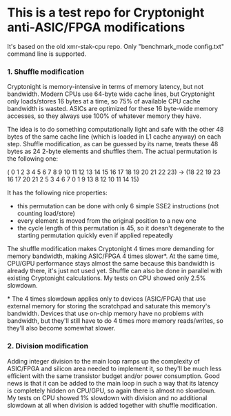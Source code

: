 # This is a test repo for Cryptonight anti-ASIC/FPGA modifications

It's based on the old xmr-stak-cpu repo. Only "benchmark_mode config.txt" command line is supported.

### 1. Shuffle modification

Cryptonight is memory-intensive in terms of memory latency, but not bandwidth. Modern CPUs use 64-byte wide cache lines, but Cryptonight only loads/stores 16 bytes at a time, so 75% of available CPU cache bandwidth is wasted. ASICs are optimized for these 16 byte-wide memory accesses, so they always use 100% of whatever memory they have.

The idea is to do something computationally light and safe with the other 48 bytes of the same cache line (which is loaded in L1 cache anyway) on each step. Shuffle modification, as can be guessed by its name, treats these 48 bytes as 24 2-byte elements and shuffles them. The actual permutation is the following one:

( 0  1  2  3  4  5  6  7  8  9 10 11 12 13 14 15 16 17 18 19 20 21 22 23) ->
(18 22 19 23 16 17 20 21  2  5  3  4  6  7  0  1  9 13  8 12 10 11 14 15)

It has the following nice properties:
- this permutation can be done with only 6 simple SSE2 instructions (not counting load/store)
- every element is moved from the original position to a new one
- the cycle length of this permutation is 45, so it doesn't degenerate to the starting permutation quickly even if applied repeatedly

The shuffle modification makes Cryptonight 4 times more demanding for memory bandwidth, making ASIC/FPGA 4 times slower\*. At the same time, CPU/GPU performance stays almost the same because this bandwidth is already there, it's just not used yet. Shuffle can also be done in parallel with existing Cryptonight calculations. My tests on CPU showed only 2.5% slowdown.

\* The 4 times slowdown applies only to devices (ASIC/FPGA) that use external memory for storing the scratchpad and saturate this memory's bandwidth. Devices that use on-chip memory have no problems with bandwidth, but they'll still have to do 4 times more memory reads/writes, so they'll also become somewhat slower.

### 2. Division modification

Adding integer division to the main loop ramps up the complexity of ASIC/FPGA and silicon area needed to implement it, so they'll be much less efficient with the same transistor budget and/or power consumption. Good news is that it can be added to the main loop in such a way that its latency is completely hidden on CPU/GPU, so again there is almost no slowdown. My tests on CPU showed 1% slowdown with division and no additional slowdown at all when division is added together with shuffle modification.
